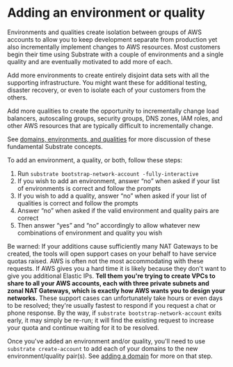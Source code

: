 # Adding an environment or quality

Environments and qualities create isolation between groups of AWS accounts to allow you to keep development separate from production yet also incrementally implement changes to AWS resources. Most customers begin their time using Substrate with a couple of environments and a single quality and are eventually motivated to add more of each.

Add more environments to create entirely disjoint data sets with all the supporting infrastructure. You might want these for additional testing, disaster recovery, or even to isolate each of your customers from the others.

Add more qualities to create the opportunity to incrementally change load balancers, autoscaling groups, security groups, DNS zones, IAM roles, and other AWS resources that are typically difficult to incrementally change.

See [domains, environments, and qualities](../ref/domains-environments-qualities.md) for more discussion of these fundamental Substrate concepts.

To add an environment, a quality, or both, follow these steps:

1. Run `substrate bootstrap-network-account -fully-interactive`
2. If you wish to add an environment, answer “no” when asked if your list of environments is correct and follow the prompts
3. If you wish to add a quality, answer “no” when asked if your list of qualities is correct and follow the prompts
4. Answer “no” when asked if the valid environment and quality pairs are correct
5. Then answer “yes” and “no” accordingly to allow whatever new combinations of environment and quality you wish

Be warned: If your additions cause sufficiently many NAT Gateways to be created, the tools will open support cases on your behalf to have service quotas raised. AWS is often not the most accommodating with these requests. If AWS gives you a hard time it is likely because they don't want to give you additional Elastic IPs. **Tell them you're trying to create VPCs to share to all your AWS accounts, each with three private subnets and zonal NAT Gateways, which is exactly how AWS wants you to design your networks.** These support cases can unfortunately take hours or even days to be resolved; they're usually fastest to respond if you request a chat or phone response. By the way, if `substrate bootstrap-network-account` exits early, it may simply be re-run; it will find the existing request to increase your quota and continue waiting for it to be resolved.

Once you've added an environment and/or quality, you'll need to use `substrate create-account` to add each of your domains to the new environment/quality pair(s). See [adding a domain](adding-a-domain.md) for more on that step.
